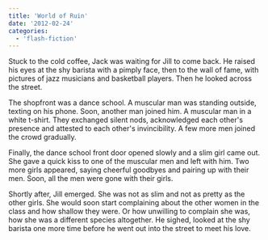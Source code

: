 ```yaml
---
title: 'World of Ruin'
date: '2012-02-24'
categories:
  - 'flash-fiction'
---
```


Stuck to the cold coffee, Jack was waiting for Jill to come back. He raised his
eyes at the shy barista with a pimply face, then to the wall of fame, with
pictures of jazz musicians and basketball players. Then he looked across the
street.

The shopfront was a dance school. A muscular man was standing outside, texting
on his phone. Soon, another man joined him. A muscular man in a white t-shirt.
They exchanged silent nods, acknowledged each other's presence and attested to
each other's invincibility. A few more men joined the crowd gradually.

Finally, the dance school front door opened slowly and a slim girl came out. She
gave a quick kiss to one of the muscular men and left with him. Two more girls
appeared, saying cheerful goodbyes and pairing up with their men. Soon, all the
men were gone with their girls.

Shortly after, Jill emerged. She was not as slim and not as pretty as the other
girls. She would soon start complaining about the other women in the class and
how shallow they were. Or how unwilling to complain she was, how she was a
different species altogether. He sighed, looked at the shy barista one more time
before he went out into the street to meet his love.
